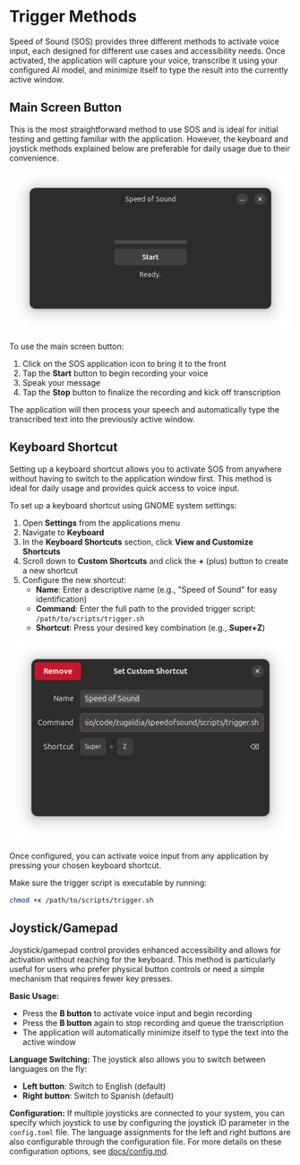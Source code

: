 # Trigger Methods

Speed of Sound (SOS) provides three different methods to activate voice input, each designed for different use cases and accessibility needs. Once activated, the application will capture your voice, transcribe it using your configured AI model, and minimize itself to type the result into the currently active window.

## Main Screen Button

This is the most straightforward method to use SOS and is ideal for initial testing and getting familiar with the application. However, the keyboard and joystick methods explained below are preferable for daily usage due to their convenience.

![SOS Ready State](../assets/sos-ready.png)

To use the main screen button:

1. Click on the SOS application icon to bring it to the front
2. Tap the **Start** button to begin recording your voice
3. Speak your message
4. Tap the **Stop** button to finalize the recording and kick off transcription

The application will then process your speech and automatically type the transcribed text into the previously active window.

## Keyboard Shortcut

Setting up a keyboard shortcut allows you to activate SOS from anywhere without having to switch to the application window first. This method is ideal for daily usage and provides quick access to voice input.

To set up a keyboard shortcut using GNOME system settings:

1. Open **Settings** from the applications menu
2. Navigate to **Keyboard**
3. In the **Keyboard Shortcuts** section, click **View and Customize Shortcuts**
4. Scroll down to **Custom Shortcuts** and click the **+** (plus) button to create a new shortcut
5. Configure the new shortcut:
   - **Name**: Enter a descriptive name (e.g., "Speed of Sound" for easy identification)
   - **Command**: Enter the full path to the provided trigger script: `/path/to/scripts/trigger.sh`
   - **Shortcut**: Press your desired key combination (e.g., **Super+Z**)

![Set Custom Shortcut Dialog](../assets/sos-shortcut.png)

Once configured, you can activate voice input from any application by pressing your chosen keyboard shortcut.

Make sure the trigger script is executable by running:

```bash
chmod +x /path/to/scripts/trigger.sh
```

## Joystick/Gamepad

Joystick/gamepad control provides enhanced accessibility and allows for activation without reaching for the keyboard. This method is particularly useful for users who prefer physical button controls or need a simple mechanism that requires fewer key presses.

**Basic Usage:**
- Press the **B button** to activate voice input and begin recording
- Press the **B button** again to stop recording and queue the transcription
- The application will automatically minimize itself to type the text into the active window

**Language Switching:**
The joystick also allows you to switch between languages on the fly:
- **Left button**: Switch to English (default)
- **Right button**: Switch to Spanish (default)

**Configuration:**
If multiple joysticks are connected to your system, you can specify which joystick to use by configuring the joystick ID parameter in the `config.toml` file. The language assignments for the left and right buttons are also configurable through the configuration file. For more details on these configuration options, see [docs/config.md](config.md).
